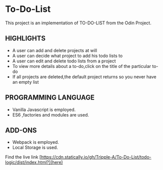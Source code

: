 # To-Do-List
This project is an implementation of TO-DO-LIST from the Odin Project.
## HIGHLIGHTS
* A user can add and delete projects at will
* A user can decide what project to add his todo lists to
* A user can edit and delete todo lists from a project
* To view more details about a to-do,click on the title of the particular to-do
* If all projects are deleted,the default project returns so you never have an empty list

## PROGRAMMING LANGUAGE
* Vanilla Javascript is employed.
* ES6 ,factories and modules are used.

## ADD-ONS
* Webpack is employed.
* Local Storage is used.

Find the live link [https://cdn.statically.io/gh/Tripple-A/To-Do-List/todo-logic/dist/index.html?](here)
